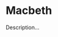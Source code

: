 <!-- ======================================================================
--- Search engine
title:          Macbeth
keywords:       Macbeth, tragedy
description:    Macbeth by William Shakespeare.
--- Menu system
order:          60
text:           Macbeth
hidden:         false
umbel:          false
--- Page properties
id:             
document:       
layout:         layout-2-left
$-left:         play-list
======================================================================= -->

# Macbeth

Description...
